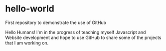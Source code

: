 # hello-world
First repository to demonstrate the use of GitHub

Hello Humans! 
I'm in the progress of teaching myself Javascript and Website development and hope to use GitHub to share some of the projects that I am working on. 


